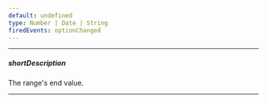 ```yaml
---
default: undefined
type: Number | Date | String
firedEvents: optionChanged
---
```

---
##### shortDescription
The range's end value.

---
